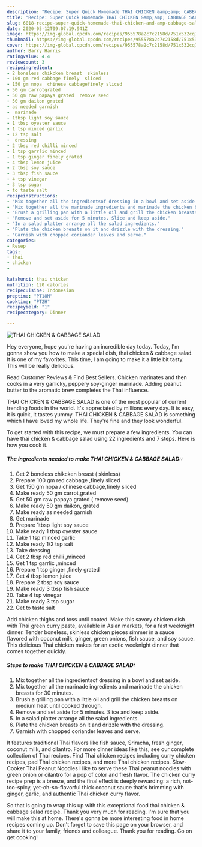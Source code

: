 ```yaml
---
description: "Recipe: Super Quick Homemade THAI CHICKEN &amp;amp; CABBAGE SALAD"
title: "Recipe: Super Quick Homemade THAI CHICKEN &amp;amp; CABBAGE SALAD"
slug: 6018-recipe-super-quick-homemade-thai-chicken-and-amp-cabbage-salad
date: 2020-05-12T09:07:19.941Z
image: https://img-global.cpcdn.com/recipes/955578a2c7c2158d/751x532cq70/thai-chicken-cabbage-salad-recipe-main-photo.jpg
thumbnail: https://img-global.cpcdn.com/recipes/955578a2c7c2158d/751x532cq70/thai-chicken-cabbage-salad-recipe-main-photo.jpg
cover: https://img-global.cpcdn.com/recipes/955578a2c7c2158d/751x532cq70/thai-chicken-cabbage-salad-recipe-main-photo.jpg
author: Barry Harris
ratingvalue: 4.4
reviewcount: 3
recipeingredient:
- 2 boneless chikcken breast  skinless
- 100 gm red cabbage finely  sliced
- 150 gm nopa  chinese cabbagefinely sliced
- 50 gm carrotgrated
- 50 gm raw papaya grated  remove seed
- 50 gm daikon grated
- as needed garnish
-  marinade
- 1tbsp light soy sauce
- 1 tbsp oyester sauce
- 1 tsp minced garlic
- 12 tsp salt
-  dressing
- 2 tbsp red chilli minced
- 1 tsp garrlic minced
- 1 tsp ginger finely grated
- 4 tbsp lemon juice
- 2 tbsp soy sauce
- 3 tbsp fish sauce
- 4 tsp vinegar
- 3 tsp sugar
- to taste salt
recipeinstructions:
- "Mix together all the ingredientsof dressing in a bowl and set aside."
- "Mix together all the marinade ingredients and marinade the chicken breasts for 30 minutes."
- "Brush a grilling pan with a little oil and grill the chicken breasts on medium heat until cooked through."
- "Remove and set aside for 5 minutes. Slice and keep aside."
- "In a salad platter arrange all the salad ingredients."
- "Plate the chicken breasts on it and drizzle with the dressing."
- "Garnish with chopped coriander leaves and serve."
categories:
- Resep
tags:
- thai
- chicken
- 

katakunci: thai chicken 
nutrition: 120 calories
recipecuisine: Indonesian
preptime: "PT18M"
cooktime: "PT2H"
recipeyield: "1"
recipecategory: Dinner

---
```



![THAI CHICKEN &amp; CABBAGE SALAD](https://img-global.cpcdn.com/recipes/955578a2c7c2158d/751x532cq70/thai-chicken-cabbage-salad-recipe-main-photo.jpg)

Hey everyone, hope you're having an incredible day today. Today, I'm gonna show you how to make a special dish, thai chicken &amp; cabbage salad. It is one of my favorites. This time, I am going to make it a little bit tasty. This will be really delicious.

Read Customer Reviews &amp; Find Best Sellers. Chicken marinates and then cooks in a very garlicky, peppery soy-ginger marinade. Adding peanut butter to the aromatic brew completes the Thai influence.

THAI CHICKEN &amp; CABBAGE SALAD is one of the most popular of current trending foods in the world. It's appreciated by millions every day. It is easy, it is quick, it tastes yummy. THAI CHICKEN &amp; CABBAGE SALAD is something which I have loved my whole life. They're fine and they look wonderful.


To get started with this recipe, we must prepare a few ingredients. You can have thai chicken &amp; cabbage salad using 22 ingredients and 7 steps. Here is how you cook it.

##### The ingredients needed to make THAI CHICKEN &amp; CABBAGE SALAD::

1. Get 2 boneless chikcken breast ( skinless)
1. Prepare 100 gm red cabbage ,finely  sliced
1. Get 150 gm nopa / chinese cabbage,finely sliced
1. Make ready 50 gm carrot,grated
1. Get 50 gm raw papaya grated ( remove seed)
1. Make ready 50 gm daikon, grated
1. Make ready as needed garnish
1. Get  marinade
1. Prepare 1tbsp light soy sauce
1. Make ready 1 tbsp oyester sauce
1. Take 1 tsp minced garlic
1. Make ready 1/2 tsp salt
1. Take  dressing
1. Get 2 tbsp red chilli ,minced
1. Get 1 tsp garrlic ,minced
1. Prepare 1 tsp ginger ,finely grated
1. Get 4 tbsp lemon juice
1. Prepare 2 tbsp soy sauce
1. Make ready 3 tbsp fish sauce
1. Take 4 tsp vinegar
1. Make ready 3 tsp sugar
1. Get to taste salt


Add chicken thighs and toss until coated. Make this savory chicken dish with Thai green curry paste, available in Asian markets, for a fast weeknight dinner. Tender boneless, skinless chicken pieces simmer in a sauce flavored with coconut milk, ginger, green onions, fish sauce, and soy sauce. This delicious Thai chicken makes for an exotic weeknight dinner that comes together quickly. 

##### Steps to make THAI CHICKEN &amp; CABBAGE SALAD:

1. Mix together all the ingredientsof dressing in a bowl and set aside.
1. Mix together all the marinade ingredients and marinade the chicken breasts for 30 minutes.
1. Brush a grilling pan with a little oil and grill the chicken breasts on medium heat until cooked through.
1. Remove and set aside for 5 minutes. Slice and keep aside.
1. In a salad platter arrange all the salad ingredients.
1. Plate the chicken breasts on it and drizzle with the dressing.
1. Garnish with chopped coriander leaves and serve.


It features traditional Thai flavors like fish sauce, Sriracha, fresh ginger, coconut milk, and cilantro. For more dinner ideas like this, see our complete collection of Thai recipes. Find Thai chicken recipes including curry chicken recipes, pad Thai chicken recipes, and more Thai chicken recipes. Slow-Cooker Thai Peanut Noodles I like to serve these Thai peanut noodles with green onion or cilantro for a pop of color and fresh flavor. The chicken curry recipe prep is a breeze, and the final effect is deeply rewarding: a rich, not-too-spicy, yet-oh-so-flavorful thick coconut sauce that&#39;s brimming with ginger, garlic, and authentic Thai chicken curry flavor. 

So that is going to wrap this up with this exceptional food thai chicken &amp; cabbage salad recipe. Thank you very much for reading. I'm sure that you will make this at home. There's gonna be more interesting food in home recipes coming up. Don't forget to save this page on your browser, and share it to your family, friends and colleague. Thank you for reading. Go on get cooking!

